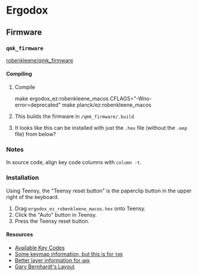 # Ergodox

## Firmware

### `qmk_firmware`

[robenkleene/qmk_firmware](https://github.com/robenkleene/qmk_firmware)

#### Compiling

1. Compile

	make ergodox_ez:robenkleene_macos
	CFLAGS="-Wno-error=deprecated" make planck/ez:robenkleene_macos

2. This builds the firmware in `/qmk_firmware/.build`
3. It looks like this can be installed with just the `.hex` file (without the `.eep` file) from below?

### Notes

In source code, align key code columns with `column -t`.

### Installation

Using Teensy, the "Teensy reset button" is the paperclip button in the upper right of the keyboard.

1. Drag `ergodox_ez_robenkleene_macos.hex` onto Teensy.
2. Click the "Auto" button in Teensy.
3. Press the Teensy reset button.

#### Resources

* [Available Key Codes](https://github.com/jackhumbert/qmk_firmware/blob/master/doc/keycode.txt)
* [Some keymap information, but this is for `tmk`](https://github.com/tmk/tmk_core/blob/master/doc/keymap.md#31-momentary-switching)
* [Better layer information for `qmk`](http://qmk.fm/keyboards/hhkb/#switching-and-toggling-layers)
* [Gary Bernhardt's Layout](https://www.massdrop.com/configurator/ergodox?referer=FM779F&hash=7228f293c544f8457acada6e52aaa30d)
